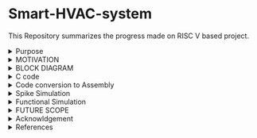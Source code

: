 # Smart-HVAC-system

This Repository summarizes the progress made on RISC V based project.

<details>
  <summary>
    Purpose
  </summary>
  Heating, Ventilation, and Air Conditioning (HVAC) systems are essential in various applications where maintaining optimal indoor environmental conditions is crucial for comfort, health, or process requirements. 

This Project focusses on smart HVAC systems that are installed in cars which will ensure a temperature and moisture control inside the vehicle using DHT11 temperature and moisture sensor. It is Effective as well as economically feasible. The output of the sensor will act as the input for RISC V which will be help us to roll off the window and Switch on the HVAC system even if the people are not around. These are useful when the car is either parked on outdoors during the day time or if there is humidity out. These are essential in various environments for several reasons:

**1. Comfort:**

Temperature Control: HVAC systems regulate indoor temperatures, ensuring occupants are comfortable regardless of external weather conditions.
Humidity Control: HVAC systems maintain optimal humidity levels, preventing discomfort caused by dry or excessively humid air.

**2. Health and Safety:**

Air Quality: HVAC systems filter and circulate air, removing pollutants, allergens, and contaminants. This is crucial for indoor air quality, especially in buildings with limited natural ventilation.
Disease Control: Proper ventilation and air exchange help reduce the spread of airborne diseases by diluting and exhausting contaminants.

**3. Energy Efficiency:**
Energy Conservation: HVAC systems are designed to be energy-efficient, reducing overall energy consumption in buildings.
Temperature Zoning: HVAC systems can be designed with zoning capabilities, allowing specific areas to be heated or cooled as needed, conserving energy in unoccupied spaces.

In summary, HVAC systems are essential for ensuring human comfort, health, safety, and the efficient operation of buildings and various industrial processes. They are designed to address a wide range of environmental and operational needs in diverse settings.
  
</details>

<details>
  <summary>
    MOTIVATION
  </summary>
  This Project focusses on creating a  smart HVAC system in cars. The development and integration of HVAC (Heating, Ventilation, and Air Conditioning) systems in cars are driven by several important factors, all aimed at enhancing the comfort, safety, and overall driving experience for passengers and drivers:

  **1. Passenger Comfort:**
  
 (a) Temperature Control: HVAC systems allow passengers to maintain a comfortable temperature inside the car, regardless of the weather conditions outside. This is especially important during extreme heat or cold.
(b) Humidity Control: Proper ventilation helps control humidity levels, preventing the feeling of stickiness and discomfort inside the vehicle.

**2. Driver Comfort and Safety:**

(a) Fog and Defrosting: HVAC systems are crucial for defrosting windows during cold weather. They also help prevent fogging, ensuring optimal visibility for the driver, which is essential for safe driving.
(b) Dehumidification: HVAC systems dehumidify the air, preventing the buildup of condensation inside the vehicle. This is especially important in preventing fogging on windows.
Occupant Focus: Comfortable passengers are less likely to distract the driver, contributing to overall road safety.

**3. Health and Well-being:**

Comfortable Journey: A comfortable temperature and clean air contribute to reduced stress during travel, enhancing the overall well-being of passengers.
Preventing Overheating: In hot weather, an efficient air conditioning system prevents passengers, especially children and the elderly, from overheating, which can be dangerous.

**4. Market Demand and Competitiveness:**

Consumer Expectations: Modern consumers expect a high level of comfort and convenience in their vehicles. HVAC systems have become a standard feature in most vehicles to meet these expectations.
Competitive Advantage: Car manufacturers compete based on the features and comfort they offer. A well-designed HVAC system adds value to the vehicle and can be a competitive advantage in the market.

**5. Vehicle Functionality:**

Demands of Modern Vehicles: Modern vehicles often come with electronic systems and gadgets that generate heat. Efficient HVAC systems help dissipate this heat, ensuring the proper functioning of these components.
Battery Cooling: In electric and hybrid vehicles, HVAC systems are used to cool batteries, ensuring they operate within the optimal temperature range.

**6. Regulatory Compliance:**

Emission Regulations: Regulations and standards often mandate the use of HVAC systems to control emissions and ensure efficient fuel consumption.
Safety Regulations: Proper defrosting and demisting are essential for compliance with safety regulations, ensuring visibility is not compromised.
In summary, the integration of HVAC systems in cars is driven by the need to provide comfort, safety, and well-being for passengers and drivers. Meeting consumer expectations, ensuring safety compliance, and staying competitive in the market are significant motivators for car manufacturers to invest in advanced and efficient HVAC technologies.

</details>
<details>
  <summary>
    BLOCK DIAGRAM
  </summary>
  
![WhatsApp Image 2023-10-10 at 19 18 57](https://github.com/Vartika-iiitb/Smart-HVAC-system/assets/140998716/5ea4909d-0650-4f72-9b06-aafc581a5e83)

</details>
<details>
  <summary>
    C code
  </summary>
	
  ```
#include<stdio.h>
int main()  {

    int sensor_status;
    int Temp_sensor;
    int masking;
    int i;
    int sensor_state;
    int HVAC0,HVAC1;
    
    
        //for (int j=0; j<15;j++) {
        while(1){
        
	
       //if(j<10)
			sensor_status=1;
	//else
			sensor_status=0;
			

		asm volatile(
		"or x30, x30, %1\n\t"
		"andi %0, x30, 0x01\n\t"
		: "=r" (sensor_state)
		: "r" (sensor_status)
		: "x30"
		);
	

 
       
        if (sensor_status == 0) {
            // If temp. is below threshold value keep AC off and windows closed
            masking=0xFFFFFFFD;
            //printf("AC off and windows closed \n");
          Temp_sensor = 0; 
       
            asm volatile(
            "and x30,x30, %0\n\t"     // Load immediate 1 into x30
            "ori x30, x30,2"                 // output at 2nd bit , switches off the HVAC unit
            :
            :"r"(masking)
            :"x30"
            );
            asm volatile(
	    	"addi %0, x30, 0\n\t"
	    	:"=r"(HVAC0)
	    	:
	    	:"x30"
	    	);
    	//printf("HVAC0 = %d\n",HVAC0);
            
      
        } 
        else {
            // If Temparture is above threshold value, turn on AC and rolloff windows for a while.
            masking=0xFFFFFFFD;
             Temp_sensor = 1; 
           //printf("AC turned on and windows opened for a while \n ");
            asm volatile( 
            "and x30,x30, %0\n\t"     // Load immediate 1 into x30
            "ori x30, x30,0"            //// output at 2nd bit , switches on the HVAC unit
            :
            :"r"(masking)
            :"x30"
        );
        asm volatile(
	    	"addi %0, x30, 0\n\t"
	    	:"=r"(HVAC1)
	    	:
	    	:"x30"
	    	);
	//printf("HVAC1 = %d\n",HVAC1);
        }

 //printf("Temp_sensor=%d \n", Temp_sensor);   

}

return 0;
}

```

</details>

<details>

  <summary>
    Code conversion to Assembly
  </summary>

```vartika:     file format elf32-littleriscv


Disassembly of section .text:

00010054 <main>:
   10054:	fd010113          	addi	sp,sp,-48
   10058:	02812623          	sw	s0,44(sp)
   1005c:	03010413          	addi	s0,sp,48
   10060:	00100793          	li	a5,1
   10064:	fef42623          	sw	a5,-20(s0)
   10068:	fe042623          	sw	zero,-20(s0)
   1006c:	fec42783          	lw	a5,-20(s0)
   10070:	00ff6f33          	or	t5,t5,a5
   10074:	001f7793          	andi	a5,t5,1
   10078:	fef42423          	sw	a5,-24(s0)
   1007c:	fec42783          	lw	a5,-20(s0)
   10080:	02079463          	bnez	a5,100a8 <main+0x54>
   10084:	ffd00793          	li	a5,-3
   10088:	fef42223          	sw	a5,-28(s0)
   1008c:	fe042023          	sw	zero,-32(s0)
   10090:	fe442783          	lw	a5,-28(s0)
   10094:	00ff7f33          	and	t5,t5,a5
   10098:	002f6f13          	ori	t5,t5,2
   1009c:	000f0793          	mv	a5,t5
   100a0:	fcf42e23          	sw	a5,-36(s0)
   100a4:	fbdff06f          	j	10060 <main+0xc>
   100a8:	ffd00793          	li	a5,-3
   100ac:	fef42223          	sw	a5,-28(s0)
   100b0:	00100793          	li	a5,1
   100b4:	fef42023          	sw	a5,-32(s0)
   100b8:	fe442783          	lw	a5,-28(s0)
   100bc:	00ff7f33          	and	t5,t5,a5
   100c0:	000f6f13          	ori	t5,t5,0
   100c4:	000f0793          	mv	a5,t5
   100c8:	fcf42c23          	sw	a5,-40(s0)
   100cc:	f95ff06f          	j	10060 <main+0xc>
   
   ```


```
Number of different instructions: 11
List of unique instructions:
and
mv
andi
or
lw
bnez
li
addi
j
ori
sw
```


The compiled output of the C program has been shown below.

![tbovartika](https://github.com/Vartika-iiitb/Smart-HVAC-system/assets/140998716/792b1945-8da1-4bab-8915-3f00e0041b04)

</details>

<details>
	<summary>
		Spike Simulation
	</summary>
	When the temperature is above the threshold value, Then the Temp_sensor = 1, which inturns switches the AC and rolls off the windows for a while, contrary to that when temperature is below threshold value AC is off and windows are closed, the output of which is replicated in the spike results.
	
![Screenshot from 2023-10-25 17-12-34](https://github.com/Vartika-iiitb/Smart-HVAC-system/assets/140998716/997e8f6a-0958-419c-b313-e307f441cb2f)

![Screenshot from 2023-10-25 17-12-38](https://github.com/Vartika-iiitb/Smart-HVAC-system/assets/140998716/55e4e447-d0bf-4d29-89bb-104d6a70ec17)

to perform the spike simulations following commands were used

```
riscv64-unknown-elf-gcc -march=rv64i -mabi=lp64 -ffreestanding -o out HAVC_Ccode.c
spike pk out
```
</details>
<details>
	<summary>
		Functional Simulation
	</summary>
In this step we are performing functional simulation in order to check the working of our verilog code and the processor code. the functionality of different input conditions have been tested and verified with the desired output conditions.

The fig shown below clearly depicts the change in output with the change in input. In this input value = 0 shows the temperature is below the threshold value whereas the input value = 1, shows the the temperature is above the threshold value.


![io_imagegtkwave](https://github.com/Vartika-iiitb/Smart-HVAC-system/assets/140998716/88fee338-8b9f-45af-a96f-cf924ab0760f)

Toggling in the input depicts in the output as well.
The figure shown below depicts the clk, top_gpio_pins, output_gpio_pins, ID_instruction_type.
![Screenshot from 2023-10-28 17-15-14](https://github.com/Vartika-iiitb/Smart-HVAC-system/assets/140998716/1fa5dbe1-d975-4f2b-970e-e72a5953775d)

</details>

<details>
  <summary>
    FUTURE SCOPE
  </summary>
  
 * To develop a user-friendly interface accessible via a mobile app, web dashboard or both.
 * It include features like real time temperature monitoring, Scheduling and remote control.
 * Implement Machine Learning algorithms
 
</details>

<details>
<summary>
Acknowldgement
</summary>

* I would sincerely like to thank Mr. Kunal Ghosh, Co founder of VLSI System Design Corp. Pvt. Ltd. for his consistent support and guidance throughout this task.
* Bhargav, Colleague at IIITB
</details>

<details>
<summary>
References
</summary>
	
 * https://github.com/SakethGajawada/RISCV-GNU
 * https://github.com/kunalg123
 * https://www.vsdiat.com/
</details>



